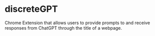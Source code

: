 # discreteGPT
Chrome Extension that allows users to provide prompts to and receive responses from ChatGPT through the title of a webpage.
